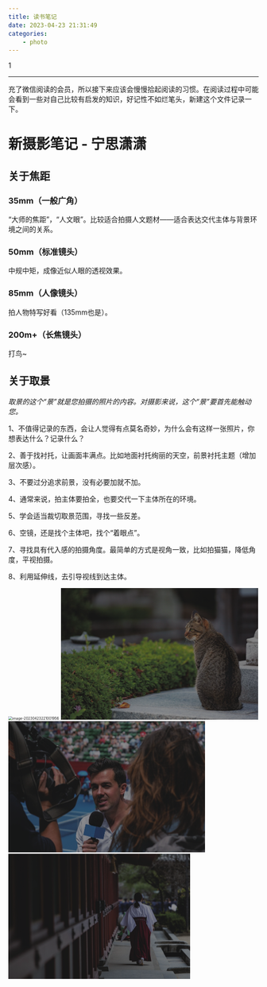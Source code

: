 ```yaml
---
title: 读书笔记
date: 2023-04-23 21:31:49
categories:
    - photo
---
```








1

------

充了微信阅读的会员，所以接下来应该会慢慢拾起阅读的习惯。在阅读过程中可能会看到一些对自己比较有启发的知识，好记性不如烂笔头，新建这个文件记录一下。

# 新摄影笔记 - 宁思潇潇

## 关于焦距

### 35mm（一般广角）

“大师的焦距”，“人文眼”。比较适合拍摄人文题材——适合表达交代主体与背景环境之间的关系。

### 50mm（标准镜头）

中规中矩，成像近似人眼的透视效果。

### 85mm（人像镜头）

拍人物特写好看（135mm也是）。

### 200m+（长焦镜头）

打鸟~



## 关于取景

*取景的这个“景”就是您拍摄的照片的内容。对摄影来说，这个“景”要首先能触动您。*

1、不值得记录的东西，会让人觉得有点莫名奇妙，为什么会有这样一张照片，你想表达什么？记录什么？

2、善于找衬托，让画面丰满点。比如地面衬托绚丽的天空，前景衬托主题（增加层次感）。

3、不要过分追求前景，没有必要加就不加。

4、通常来说，拍主体要拍全，也要交代一下主体所在的环境。

5、学会适当裁切取景范围，寻找一些反差。

6、空镜，还是找个主体吧，找个“着眼点”。

7、寻找具有代入感的拍摄角度。最简单的方式是视角一致，比如拍猫猫，降低角度，平视拍摄。

8、利用延伸线，去引导视线到达主体。



<img src="E:\个人\卷起来\工作再学习\blog\blog\source\_posts\photo\一些笔记.assets\image-20230423221001956.png" alt="image-20230423221001956" style="zoom:50%;" />

<img src="https://raw.githubusercontent.com/czp1623-g/PicBed/pic/img/image-20230423220741146.png" alt="image-20230423220741146" style="zoom:50%;" />

<img src="https://raw.githubusercontent.com/czp1623-g/PicBed/pic/img/image-20230423220804842.png" alt="image-20230423220804842" style="zoom:50%;" />

<img src="https://raw.githubusercontent.com/czp1623-g/PicBed/pic/img/image-20230423220925319.png" alt="image-20230423220925319" style="zoom:50%;" />